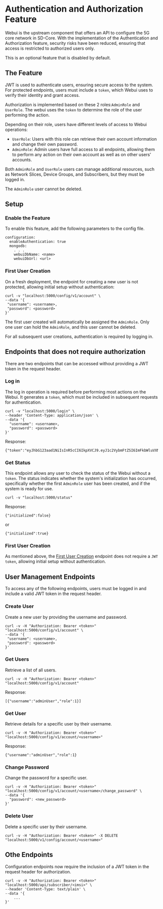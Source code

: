 <!--
SPDX-License-Identifier: Apache-2.0
SPDX-FileCopyrightText: 2024 Canonical Ltd
-->

# Authentication and Authorization Feature

Webui is the upstream component that offers an API to configure the 5G core network in SD-Core. With the implementation of the Authentication and Authorization feature, security risks have been reduced, ensuring that access is restricted to authorized users only.

This is an optional feature that is disabled by default.

## The Feature

JWT is used to authenticate users, ensuring secure access to the system. For protected endpoints, users must include a `token`, which Webui uses to verify their identity and grant access.

Authorization is implemented based on these 2 roles:`AdminRole` and `UserRole`. The webui uses the `token` to determine the role of the user performing the action.

Depending on their role, users have different levels of access to Webui operations:

- `UserRole`: Users with this role can retrieve their own account information and change their own password.
- `AdminRole`: Admin users have full access to all endpoints, allowing them to perform any action on their own account as well as on other users' accounts.

Both `AdminRole` and `UserRole` users can manage additional resources, such as Network Slices, Device Groups, and Subscribers, but they must be logged in.

The `AdminRole` user cannot be deleted.

## Setup

### Enable the Feature

To enable this feature, add the following parameters to the config file.
```
configuration:
  enableAuthentication: true
  mongodb:
    . . . 
    webuiDbName: <name>
    webuiDbUrl: <url>
```

### First User Creation

On a fresh deployment, the endpoint for creating a new user is not protected, allowing initial setup without authentication:

```
curl -v "localhost:5000/config/v1/account" \
--data '{
 "username": <username>,
 "password": <password>
}'
```

The first user created will automatically be assigned the `AdminRole`. Only one user can hold the `AdminRole`, and this user cannot be deleted.

For all subsequent user creations, authentication is required by logging in.

## Endpoints that does not require authorization

There are two endpoints that can be accessed without providing a JWT token in the request header.

### Log in

The log in operation is required before performing most actions on the Webui. It generates a `token`, which must be included in subsequent requests for authentication.

```
curl -v "localhost:5000/login" \
--header 'Content-Type: application/json' \
--data '{
  "username": <username>,
  "password": <password>
}'
```
Response:
```
{"token":"eyJhbG123aad1NiIsInR5cCI6IkpXVCJ9.eyJ1c2VybmFtZSI6ImFkbWluVXNlciIsInBlcm1pc3Npb25zIjoxLCJleHAiOjE3MjY1ODIyNTZ9.YU6tveV3oXcfGMvqB7xIcP1Fs6c6ZZoP134Y8ozV4lA"}
```

### Get Status
This endpoint allows any user to check the status of the Webui without a `token`. The status indicates whether the system's initialization has occurred, specifically whether the first `AdminRole` user has been created, and if the system is ready for use.

```
curl -v "localhost:5000/status"
```
Response:
```
{"initialized":false}
```
or
```
{"initialized":true}
```

### First User Creation

As mentioned above, the [First User Creation](#first-user-creation) endpoint does not require a `JWT token`, allowing initial setup without authentication.

## User Management Endpoints

To access any of the following endpoints, users must be logged in and include a valid JWT token in the request header.

### Create User
Create a new user by providing the username and password.
```
curl -v -H "Authorization: Bearer <token>" "localhost:5000/config/v1/account" \
--data '{
 "username": <username>,
 "password": <password>
}'

```

### Get Users
Retrieve a list of all users.
```
curl -v -H "Authorization: Bearer <token>" "localhost:5000/config/v1/account" 
```
Response:
```
[{"username":"adminUser","role":1}]
```

### Get User
Retrieve details for a specific user by their username.
```
curl -v -H "Authorization: Bearer <token>" "localhost:5000/config/v1/account/<username>" 
```
Response:
```
{"username":"adminUser","role":1}
```

### Change Password
Change the password for a specific user.
```
curl -v -H "Authorization: Bearer <token>" "localhost:5000/config/v1/account/<username>/change_password" \
--data '{
  "password": <new_password>
}'
```

### Delete User
Delete a specific user by their username.
```
curl -v -H "Authorization: Bearer <token>" -X DELETE  "localhost:5000/v1/config/account/<username>" 
```

## Othe Endpoints

Configuration endpoints now require the inclusion of a JWT token in the request header for authorization.
``` 
curl -v -H "Authorization: Bearer <token>" "localhost:5000/api/subscriber/<imsi>" \
--header 'Content-Type: text/plain' \
--data '{
    ...
}'
```